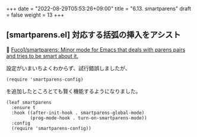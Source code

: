 +++
date = "2022-08-29T05:53:26+09:00"
title = "6.13. smartparens"
draft = false
weight = 13
+++
## [smartparens.el] 対応する括弧の挿入をアシスト
🔗 [Fuco1/smartparens: Minor mode for Emacs that deals with parens pairs and tries to be smart about it.](https://github.com/Fuco1/smartparens) 

設定がいまいちよくわからず、試行錯誤しましたが、
```
(require 'smartparens-config)
```
を追加したところとても賢く機能するようになりました。 

```elisp
(leaf smartparens
  :ensure t
  :hook ((after-init-hook . smartparens-global-mode)
		 (prog-mode-hook . turn-on-smartparens-mode))
  :config
  (require 'smartparens-config))
```
